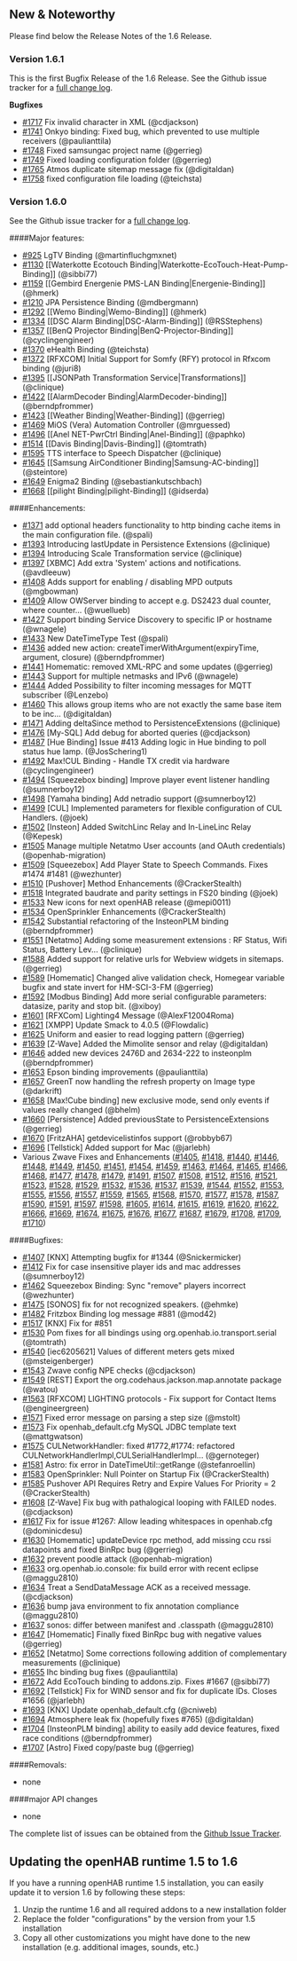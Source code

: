 ## New & Noteworthy

Please find below the Release Notes of the 1.6 Release.

### Version 1.6.1

This is the first Bugfix Release of the 1.6 Release. See the Github issue tracker for a [full change log](https://github.com/openhab/openhab/issues?q=milestone%3A1.6.1).

**Bugfixes**

- [#1717](https://github.com/openhab/openhab/pull/1717) Fix invalid character in XML (@cdjackson)
- [#1741](https://github.com/openhab/openhab/pull/1741) Onkyo binding: Fixed bug, which prevented to use multiple receivers (@paulianttila)
- [#1748](https://github.com/openhab/openhab/pull/1748) Fixed samsungac project name (@gerrieg)
- [#1749](https://github.com/openhab/openhab/pull/1749) Fixed loading configuration folder (@gerrieg)
- [#1765](https://github.com/openhab/openhab/pull/1765) Atmos duplicate sitemap message fix (@digitaldan)
- [#1758](https://github.com/openhab/openhab/pull/1758) fixed configuration file loading (@teichsta)

### Version 1.6.0

See the Github issue tracker for a [full change log](https://github.com/openhab/openhab/issues?milestone=5&page=1&state=closed).

####Major features:
- [#925](https://github.com/openhab/openhab/pull/925) LgTV Binding (@martinfluchgmxnet)
- [#1130](https://github.com/openhab/openhab/pull/1130) [[Waterkotte Ecotouch Binding|Waterkotte-EcoTouch-Heat-Pump-Binding]] (@sibbi77)
- [#1159](https://github.com/openhab/openhab/pull/1159) [[Gembird Energenie PMS-LAN Binding|Energenie-Binding]] (@hmerk)
- [#1210](https://github.com/openhab/openhab/pull/1210) JPA Persistence Binding (@mdbergmann)
- [#1292](https://github.com/openhab/openhab/pull/1292) [[Wemo Binding|Wemo-Binding]] (@hmerk)
- [#1334](https://github.com/openhab/openhab/pull/1334) [[DSC Alarm Binding|DSC-Alarm-Binding]] (@RSStephens)
- [#1357](https://github.com/openhab/openhab/pull/1357) [[BenQ Projector Binding|BenQ-Projector-Binding]] (@cyclingengineer)
- [#1370](https://github.com/openhab/openhab/pull/1370) eHealth Binding (@teichsta)
- [#1372](https://github.com/openhab/openhab/pull/1372) [RFXCOM] Initial Support for Somfy (RFY) protocol in Rfxcom binding (@juri8)
- [#1395](https://github.com/openhab/openhab/pull/1395) [[JSONPath Transformation Service|Transformations]] (@clinique)
- [#1422](https://github.com/openhab/openhab/pull/1422) [[AlarmDecoder Binding|AlarmDecoder-binding]] (@berndpfrommer)
- [#1423](https://github.com/openhab/openhab/pull/1423) [[Weather Binding|Weather-Binding]] (@gerrieg)
- [#1469](https://github.com/openhab/openhab/pull/1469) MiOS (Vera) Automation Controller (@mrguessed)
- [#1496](https://github.com/openhab/openhab/pull/1496) [[Anel NET-PwrCtrl Binding|Anel-Binding]] (@paphko)
- [#1514](https://github.com/openhab/openhab/pull/1514) [[Davis Binding|Davis-Binding]] (@tomtrath)
- [#1595](https://github.com/openhab/openhab/pull/1595) TTS interface to Speech Dispatcher (@clinique)
- [#1645](https://github.com/openhab/openhab/pull/1645) [[Samsung AirConditioner Binding|Samsung-AC-binding]] (@steintore)
- [#1649](https://github.com/openhab/openhab/pull/1649) Enigma2 Binding (@sebastiankutschbach)
- [#1668](https://github.com/openhab/openhab/pull/1668) [[pilight Binding|pilight-Binding]] (@idserda)

####Enhancements:

- [#1371](https://github.com/openhab/openhab/pull/1371) add optional headers functionality to http binding cache items in the main configuration file. (@spali)
- [#1393](https://github.com/openhab/openhab/pull/1393) Introducing lastUpdate in Persistence Extensions (@clinique)
- [#1394](https://github.com/openhab/openhab/pull/1394) Introducing Scale Transformation service (@clinique)
- [#1397](https://github.com/openhab/openhab/pull/1397) [XBMC] Add extra 'System' actions and notifications. (@avdleeuw)
- [#1408](https://github.com/openhab/openhab/pull/1408) Adds support for enabling / disabling MPD outputs (@mgbowman)
- [#1409](https://github.com/openhab/openhab/pull/1409) Allow OWServer binding to accept e.g. DS2423 dual counter, where counter... (@wuellueb)
- [#1427](https://github.com/openhab/openhab/pull/1427) Support binding Service Discovery to specific IP or hostname (@wnagele)
- [#1433](https://github.com/openhab/openhab/pull/1433) New DateTimeType Test (@spali)
- [#1436](https://github.com/openhab/openhab/pull/1436) added new action: createTimerWithArgument(expiryTime, argument, closure) (@berndpfrommer)
- [#1441](https://github.com/openhab/openhab/pull/1441) Homematic: removed XML-RPC and some updates (@gerrieg)
- [#1443](https://github.com/openhab/openhab/pull/1443) Support for multiple netmasks and IPv6 (@wnagele)
- [#1444](https://github.com/openhab/openhab/pull/1444) Added Possibility to filter incoming messages for MQTT subscriber (@Lenzebo)
- [#1460](https://github.com/openhab/openhab/pull/1460) This allows group items who are not exactly the same base item to be inc... (@digitaldan)
- [#1471](https://github.com/openhab/openhab/pull/1471) Adding deltaSince method to PersistenceExtensions (@clinique)
- [#1476](https://github.com/openhab/openhab/pull/1476) [My-SQL] Add debug for aborted queries (@cdjackson)
- [#1487](https://github.com/openhab/openhab/pull/1487) [Hue Binding] Issue #413 Adding logic in Hue binding to poll status hue lamp. (@JosSchering1)
- [#1492](https://github.com/openhab/openhab/pull/1492) Max!CUL Binding - Handle TX credit via hardware (@cyclingengineer)
- [#1494](https://github.com/openhab/openhab/pull/1494) [Squeezebox binding] Improve player event listener handling (@sumnerboy12)
- [#1498](https://github.com/openhab/openhab/pull/1498) [Yamaha binding] Add netradio support (@sumnerboy12)
- [#1499](https://github.com/openhab/openhab/pull/1499) [CUL] Implemented parameters for flexible configuration of CUL Handlers. (@joek)
- [#1502](https://github.com/openhab/openhab/pull/1502) [Insteon] Added SwitchLinc Relay and In-LineLinc Relay (@Kepesk)
- [#1505](https://github.com/openhab/openhab/pull/1505) Manage multiple Netatmo User accounts (and OAuth credentials) (@openhab-migration)
- [#1509](https://github.com/openhab/openhab/pull/1509) [Squeezebox] Add Player State to Speech Commands. Fixes #1474 #1481 (@wezhunter)
- [#1510](https://github.com/openhab/openhab/pull/1510) [Pushover] Method Enhancements (@CrackerStealth)
- [#1518](https://github.com/openhab/openhab/pull/1518) Integrated baudrate and parity settings in FS20 binding (@joek)
- [#1533](https://github.com/openhab/openhab/pull/1533) New icons for next openHAB release (@mepi0011)
- [#1534](https://github.com/openhab/openhab/pull/1534) OpenSprinkler Enhancements (@CrackerStealth)
- [#1542](https://github.com/openhab/openhab/pull/1542) Substantial refactoring of the InsteonPLM binding (@berndpfrommer)
- [#1551](https://github.com/openhab/openhab/pull/1551) [Netatmo] Adding some measurement extensions : RF Status, Wifi Status, Battery Lev... (@clinique)
- [#1588](https://github.com/openhab/openhab/pull/1588) Added support for relative urls for Webview widgets in sitemaps. (@gerrieg)
- [#1589](https://github.com/openhab/openhab/pull/1589) [Homematic] Changed alive validation check, Homegear variable bugfix and state invert for HM-SCI-3-FM (@gerrieg)
- [#1592](https://github.com/openhab/openhab/pull/1592) [Modbus Binding] Add more serial configurable parameters: datasize, parity and stop bit. (@xiboy)
- [#1601](https://github.com/openhab/openhab/pull/1601) [RFXCom] Lighting4 Message (@AlexF12004Roma)
- [#1621](https://github.com/openhab/openhab/pull/1621) [XMPP] Update Smack to 4.0.5 (@Flowdalic)
- [#1625](https://github.com/openhab/openhab/pull/1625) Uniform and easier to read logging pattern (@gerrieg)
- [#1639](https://github.com/openhab/openhab/pull/1639) [Z-Wave] Added the Mimolite sensor and relay (@digitaldan)
- [#1646](https://github.com/openhab/openhab/pull/1646) added new devices 2476D and 2634-222 to insteonplm (@berndpfrommer)
- [#1653](https://github.com/openhab/openhab/pull/1653) Epson binding improvements (@paulianttila)
- [#1657](https://github.com/openhab/openhab/pull/1657) GreenT now handling the refresh property on Image type (@darkrift)
- [#1658](https://github.com/openhab/openhab/pull/1658) [Max!Cube binding] new exclusive mode, send only events if values really changed (@bhelm)
- [#1660](https://github.com/openhab/openhab/pull/1660) [Persistence] Added previousState to PersistenceExtensions (@gerrieg)
- [#1670](https://github.com/openhab/openhab/pull/1670) [FritzAHA] getdevicelistinfos support (@robbyb67)
- [#1696](https://github.com/openhab/openhab/pull/1696) [Tellstick] Added support for Mac (@jarlebh)
- Various Zwave Fixes and Enhancements ([#1405](https://github.com/openhab/openhab/pull/1405), [#1418](https://github.com/openhab/openhab/pull/1418), [#1440](https://github.com/openhab/openhab/pull/1440), [#1446](https://github.com/openhab/openhab/pull/1446), [#1448](https://github.com/openhab/openhab/pull/1448), [#1449](https://github.com/openhab/openhab/pull/1449), [#1450](https://github.com/openhab/openhab/pull/1450), [#1451](https://github.com/openhab/openhab/pull/1451), [#1454](https://github.com/openhab/openhab/pull/1454), [#1459](https://github.com/openhab/openhab/pull/1459), [#1463](https://github.com/openhab/openhab/pull/1463), [#1464](https://github.com/openhab/openhab/pull/1464), [#1465](https://github.com/openhab/openhab/pull/1465), [#1466](https://github.com/openhab/openhab/pull/1466), [#1468](https://github.com/openhab/openhab/pull/1468), [#1477](https://github.com/openhab/openhab/pull/1477), [#1478](https://github.com/openhab/openhab/pull/1478), [#1479](https://github.com/openhab/openhab/pull/1479), [#1491](https://github.com/openhab/openhab/pull/1491), [#1507](https://github.com/openhab/openhab/pull/1507), [#1508](https://github.com/openhab/openhab/pull/1508), [#1512](https://github.com/openhab/openhab/pull/1512), [#1516](https://github.com/openhab/openhab/pull/1516), [#1521](https://github.com/openhab/openhab/pull/1521), [#1523](https://github.com/openhab/openhab/pull/1523), [#1528](https://github.com/openhab/openhab/pull/1528), [#1529](https://github.com/openhab/openhab/pull/1529), [#1532](https://github.com/openhab/openhab/pull/1532), [#1536](https://github.com/openhab/openhab/pull/1536), [#1537](https://github.com/openhab/openhab/pull/1537), [#1539](https://github.com/openhab/openhab/pull/1539), [#1544](https://github.com/openhab/openhab/pull/1544), [#1552](https://github.com/openhab/openhab/pull/1552), [#1553](https://github.com/openhab/openhab/pull/1553), [#1555](https://github.com/openhab/openhab/pull/1555), [#1556](https://github.com/openhab/openhab/pull/1556), [#1557](https://github.com/openhab/openhab/pull/1557), [#1559](https://github.com/openhab/openhab/pull/1559), [#1565](https://github.com/openhab/openhab/pull/1565), [#1568](https://github.com/openhab/openhab/pull/1568), [#1570](https://github.com/openhab/openhab/pull/1570), [#1577](https://github.com/openhab/openhab/pull/1577), [#1578](https://github.com/openhab/openhab/pull/1578), [#1587](https://github.com/openhab/openhab/pull/1587), [#1590](https://github.com/openhab/openhab/pull/1590), [#1591](https://github.com/openhab/openhab/pull/1591), [#1597](https://github.com/openhab/openhab/pull/1597), [#1598](https://github.com/openhab/openhab/pull/1598), [#1605](https://github.com/openhab/openhab/pull/1605), [#1614](https://github.com/openhab/openhab/pull/1614), [#1615](https://github.com/openhab/openhab/pull/1615), [#1619](https://github.com/openhab/openhab/pull/1619), [#1620](https://github.com/openhab/openhab/pull/1620), [#1622](https://github.com/openhab/openhab/pull/1622), [#1666](https://github.com/openhab/openhab/pull/1666), [#1669](https://github.com/openhab/openhab/pull/1669), [#1674](https://github.com/openhab/openhab/pull/1674), [#1675](https://github.com/openhab/openhab/pull/1675), [#1676](https://github.com/openhab/openhab/pull/1676), [#1677](https://github.com/openhab/openhab/pull/1677), [#1687](https://github.com/openhab/openhab/pull/1687), [#1679](https://github.com/openhab/openhab/pull/1679), [#1708](https://github.com/openhab/openhab/pull/1708), [#1709](https://github.com/openhab/openhab/pull/1709), [#1710](https://github.com/openhab/openhab/pull/1710))

####Bugfixes:

- [#1407](https://github.com/openhab/openhab/pull/1407) [KNX] Attempting bugfix for #1344 (@Snickermicker)
- [#1412](https://github.com/openhab/openhab/pull/1412) Fix for case insensitive player ids and mac addresses (@sumnerboy12)
- [#1462](https://github.com/openhab/openhab/pull/1462) Squeezebox Binding: Sync "remove" players incorrect (@wezhunter)
- [#1475](https://github.com/openhab/openhab/pull/1475) [SONOS] fix for not recognized speakers. (@ehmke)
- [#1482](https://github.com/openhab/openhab/pull/1482) Fritzbox Binding log message #881 (@mod42)
- [#1517](https://github.com/openhab/openhab/pull/1517) [KNX] Fix for #851
- [#1530](https://github.com/openhab/openhab/pull/1530) Pom fixes for all bindings using org.openhab.io.transport.serial (@tomtrath)
- [#1540](https://github.com/openhab/openhab/pull/1540) [iec6205621] Values of different meters gets mixed (@msteigenberger)
- [#1543](https://github.com/openhab/openhab/pull/1543) Zwave config NPE checks (@cdjackson)
- [#1549](https://github.com/openhab/openhab/pull/1549) [REST] Export the org.codehaus.jackson.map.annotate package (@watou)
- [#1563](https://github.com/openhab/openhab/pull/1563) [RFXCOM] LIGHTING protocols - Fix support for Contact Items (@engineergreen)
- [#1571](https://github.com/openhab/openhab/pull/1571) Fixed error message on parsing a step size (@mstolt)
- [#1573](https://github.com/openhab/openhab/pull/1573) Fix openhab_default.cfg MySQL JDBC template text (@mattgwatson)
- [#1575](https://github.com/openhab/openhab/pull/1575) CULNetworkHandler: fixed #1772,#1774: refactored CULNetworkHandlerImpl,CULSerialHandlerImpl... (@gernoteger)
- [#1581](https://github.com/openhab/openhab/pull/1581) Astro: fix error in DateTimeUtil::getRange (@stefanroellin)
- [#1583](https://github.com/openhab/openhab/pull/1583) OpenSprinkler: Null Pointer on Startup Fix (@CrackerStealth)
- [#1585](https://github.com/openhab/openhab/pull/1585) Pushover API Requires Retry and Expire Values For Priority = 2 (@CrackerStealth)
- [#1608](https://github.com/openhab/openhab/pull/1608) [Z-Wave] Fix bug with pathalogical looping with FAILED nodes. (@cdjackson)
- [#1617](https://github.com/openhab/openhab/pull/1617) Fix for issue #1267: Allow leading whitespaces in openhab.cfg (@dominicdesu)
- [#1630](https://github.com/openhab/openhab/pull/1630) [Homematic] updateDevice rpc method, add missing ccu rssi datapoints and fixed BinRpc bug (@gerrieg)
- [#1632](https://github.com/openhab/openhab/pull/1632) prevent poodle attack (@openhab-migration)
- [#1633](https://github.com/openhab/openhab/pull/1633) org.openhab.io.console: fix build error with recent eclipse (@maggu2810)
- [#1634](https://github.com/openhab/openhab/pull/1634) Treat a SendDataMessage ACK as a received message. (@cdjackson)
- [#1636](https://github.com/openhab/openhab/pull/1636) bump java environment to fix annotation compliance (@maggu2810)
- [#1637](https://github.com/openhab/openhab/pull/1637) sonos: differ between manifest and .classpath (@maggu2810)
- [#1647](https://github.com/openhab/openhab/pull/1647) [Homematic] Finally fixed BinRpc bug with negative values (@gerrieg)
- [#1652](https://github.com/openhab/openhab/pull/1652) [Netatmo] Some corrections following addition of complementary measurements (@clinique)
- [#1655](https://github.com/openhab/openhab/pull/1655) Ihc binding bug fixes (@paulianttila)
- [#1672](https://github.com/openhab/openhab/pull/1672) Add EcoTouch binding to addons.zip. Fixes #1667 (@sibbi77)
- [#1692](https://github.com/openhab/openhab/pull/1692) [Tellstick] Fix for WIND sensor and fix for duplicate IDs. Closes #1656 (@jarlebh)
- [#1693](https://github.com/openhab/openhab/pull/1693) [KNX] Update openhab_default.cfg (@cniweb)
- [#1694](https://github.com/openhab/openhab/pull/1694) Atmosphere leak fix (hopefully fixes #765) (@digitaldan)
- [#1704](https://github.com/openhab/openhab/pull/1704) [InsteonPLM binding] ability to easily add device features, fixed race conditions (@berndpfrommer)
- [#1707](https://github.com/openhab/openhab/pull/1707) [Astro] Fixed copy/paste bug (@gerrieg)

####Removals:
* none

####major API changes
* none

The complete list of issues can be obtained from the [Github Issue Tracker](https://github.com/openhab/openhab/issues?direction=asc&labels=&milestone=4&page=1&sort=created&state=closed).

## Updating the openHAB runtime 1.5 to 1.6

If you have a running openHAB runtime 1.5 installation, you can easily update it to version 1.6 by following these steps:
 1. Unzip the runtime 1.6 and all required addons to a new installation folder
 1. Replace the folder "configurations" by the version from your 1.5 installation
 1. Copy all other customizations you might have done to the new installation (e.g. additional images, sounds, etc.)